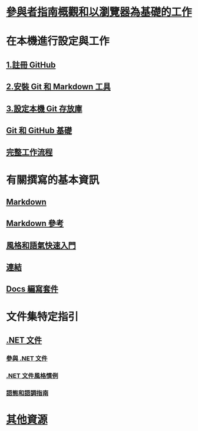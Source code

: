 # [參與者指南概觀和以瀏覽器為基礎的工作](index.md)
# 在本機進行設定與工作
## [1.註冊 GitHub](get-started-setup-github.md)
## [2.安裝 Git 和 Markdown 工具](get-started-setup-tools.md)
## [3.設定本機 Git 存放庫](get-started-setup-local.md)
## [Git 和 GitHub 基礎](git-github-fundamentals.md)
## [完整工作流程](how-to-write-workflows-major.md)
# 有關撰寫的基本資訊
## [Markdown](how-to-write-use-markdown.md)
## [Markdown 參考](markdown-reference.md)
## [風格和語氣快速入門](style-quick-start.md)
## [連結](how-to-write-links.md)
## [Docs 編寫套件](how-to-write-docs-auth-pack.md)
# 文件集特定指引
## [.NET 文件](dotnet-contribute.md)
### [參與 .NET 文件](dotnet-contribute-process.md)
### [.NET 文件風格慣例](dotnet-style-guide.md)
### [語態和語調指南](dotnet-voice-tone.md)
# [其他資源](additional-resources.md)

<!--
## Creating new content

   <!--
     This page introduces the process to work locally on
     your own machine, following github flow.

     Content will be taken from the last two sections of
     how-to-contribute.md (writing new samples, and creating new content)
     and the how-to-write-workflows-major.md)
### Setup and clone source

   <!--
      This page will guide folks through the setup process
      through cloning the repo.

      It will have condensed versions of get-started-setup-github,
      get-started-setup-tools, and get-started-setup-local.
      
### Git and GitHub essentials

   <!--
      Explain the basics of Git and GitHub, and the GitHub flow
      process.

      Much, or all of this will be from full-workflow, and git-github-fundamentals

      The full list of repos probably doesn't belong here.
### Contribute new topics
   <!--
     Primarily new content, but will include the content from the
     how-to-write-use-markdown, style-quick-start and how-to-write-links

     Process content will also be taken from how-to-contribute.
#### Content types
#### Markdown resources
#### Tone, voice, and style

### Contribute new samples

   <!--
     Primarily new content, with some taken from how-to-contribute.

     This will also point to repo-specific guidance for samples.

     We have an important decision to make here: This contributing guide
     can contain the union of all code style rules for all different languages
     and frameworks, or it can contain the intersection (code samples must
     compile and run).

     I'm in favor of the former: Everyone writing Python should follow the Python
     guidance; everyone writing C# should follow the C# rules. Those should be
     consistent regardless of project team.

## List of documentation repositories -->

   <!--
     This will take the list of repos from git-github-fundamentals
     for the public repositories.

     Open question: How to keep this up to date?
   -->
